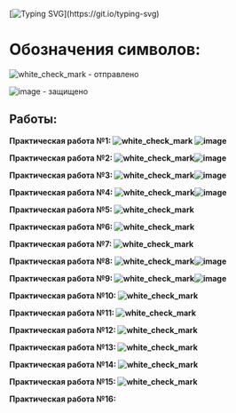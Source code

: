 [![Typing SVG](https://readme-typing-svg.herokuapp.com?color=%2336BCF7&lines=Практические+работы+СиАОД:)](https://git.io/typing-svg)

# Обозначения символов:

![white_check_mark](https://github.githubassets.com/images/icons/emoji/unicode/2795.png) - отправлено

![image](https://user-images.githubusercontent.com/100402136/169423738-5fed6ddc-4d64-4f96-9d24-92a2ac64290f.png) - защищено

## Работы:

**Практическая работа №1: ![white_check_mark](https://github.githubassets.com/images/icons/emoji/unicode/2795.png) ![image](https://user-images.githubusercontent.com/100402136/169423771-954ffcc9-a449-4132-afbf-fb75d09e1a51.png)**



**Практическая работа №2: ![white_check_mark](https://github.githubassets.com/images/icons/emoji/unicode/2795.png)![image](https://user-images.githubusercontent.com/100402136/169423785-088bcbdc-9784-40e8-a4e1-fff970648eb0.png)**



**Практическая работа №3: ![white_check_mark](https://github.githubassets.com/images/icons/emoji/unicode/2795.png)![image](https://user-images.githubusercontent.com/100402136/169423803-0aa54115-204a-4433-97f5-a90ec58922f5.png)**



**Практическая работа №4: ![white_check_mark](https://github.githubassets.com/images/icons/emoji/unicode/2795.png)![image](https://user-images.githubusercontent.com/100402136/169423809-af050f3b-7669-471e-9790-1fd2c64f2242.png)**



**Практическая работа №5: ![white_check_mark](https://github.githubassets.com/images/icons/emoji/unicode/2795.png)**



**Практическая работа №6: ![white_check_mark](https://github.githubassets.com/images/icons/emoji/unicode/2795.png)**



**Практическая работа №7: ![white_check_mark](https://github.githubassets.com/images/icons/emoji/unicode/2795.png)**



**Практическая работа №8: ![white_check_mark](https://github.githubassets.com/images/icons/emoji/unicode/2795.png)![image](https://user-images.githubusercontent.com/100402136/169423830-6bf604e3-12bf-4dff-9679-27ab6eb519ee.png)**



**Практическая работа №9: ![white_check_mark](https://github.githubassets.com/images/icons/emoji/unicode/2795.png)![image](https://user-images.githubusercontent.com/100402136/169423844-87c7b8c7-5868-470c-af86-9e5cfc1d549e.png)**



**Практическая работа №10: ![white_check_mark](https://github.githubassets.com/images/icons/emoji/unicode/2795.png)**



**Практическая работа №11: ![white_check_mark](https://github.githubassets.com/images/icons/emoji/unicode/2795.png)**



**Практическая работа №12: ![white_check_mark](https://github.githubassets.com/images/icons/emoji/unicode/2795.png)**



**Практическая работа №13: ![white_check_mark](https://github.githubassets.com/images/icons/emoji/unicode/2795.png)**



**Практическая работа №14: ![white_check_mark](https://github.githubassets.com/images/icons/emoji/unicode/2795.png)**



**Практическая работа №15: ![white_check_mark](https://github.githubassets.com/images/icons/emoji/unicode/2795.png)**



**Практическая работа №16:**
